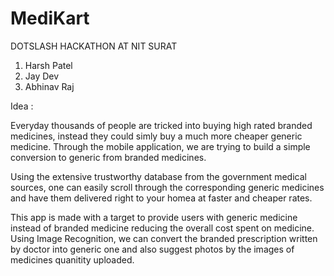 
# MediKart

DOTSLASH HACKATHON AT NIT SURAT 

1. Harsh Patel
2. Jay Dev
3. Abhinav Raj

Idea : 

Everyday thousands of people are tricked into buying high rated branded medicines, instead they could simly buy a much more cheaper generic medicine. Through the mobile application, we are trying to build a simple conversion to generic from branded medicines.

Using the extensive trustworthy database from the government medical sources, one can easily scroll through the corresponding generic medicines and have them delivered right to your homea at faster and cheaper rates.


This app is made with a target to provide users with generic medicine instead of branded medicine reducing the overall cost spent on medicine. Using Image Recognition, we can convert the branded prescription written by doctor into generic one and also suggest photos by the images of medicines quanitity uploaded. 


